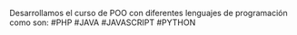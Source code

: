 Desarrollamos el curso de POO con diferentes lenguajes de programación como son:
#PHP
#JAVA
#JAVASCRIPT
#PYTHON
